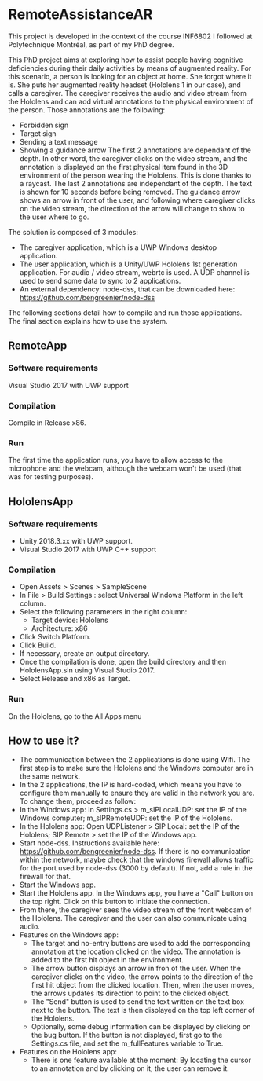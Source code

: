 # RemoteAssistanceAR

This project is developed in the context of the course INF6802 I followed at Polytechnique Montréal, as part of my PhD degree.

This PhD project aims at exploring how to assist people having cognitive deficiencies during their daily activities by means of augmented reality.
For this scenario, a person is looking for an object at home. She forgot where it is. She puts her augmented reality headset (Hololens 1 in our case), and calls a caregiver. The caregiver receives the audio and video stream from the Hololens and can add virtual annotations to the physical environment of the person. Those annotations are the following:
- Forbidden sign
- Target sign
- Sending a text message
- Showing a guidance arrow
The first 2 annotations are dependant of the depth. In other word, the caregiver clicks on the video stream, and the annotation is displayed on the first physical item found in the 3D environment of the person wearing the Hololens. This is done thanks to a raycast.
The last 2 annotations are independant of the depth. The text is shown for 10 seconds before being removed. The guidance arrow shows an arrow in front of the user, and following where caregiver clicks on the video stream, the direction of the arrow will change to show to the user where to go.

The solution is composed of 3 modules:
- The caregiver application, which is a UWP Windows desktop application.
- The user application, which is a Unity/UWP Hololens 1st generation application.
For audio / video stream, webrtc is used. A UDP channel is used to send some data to sync to 2 applications.
- An external dependency: node-dss, that can be downloaded here: https://github.com/bengreenier/node-dss

The following sections detail how to compile and run those applications. The final section explains how to use the system.

## RemoteApp
### Software requirements
Visual Studio 2017 with UWP support

### Compilation
Compile in Release x86.

### Run
The first time the application runs, you have to allow access to the microphone and the webcam, although the webcam won't be used (that was for testing purposes).

## HololensApp
### Software requirements
- Unity 2018.3.xx with UWP support.
- Visual Studio 2017 with UWP C++ support

### Compilation
- Open Assets > Scenes > SampleScene
- In File > Build Settings : select Universal Windows Platform in the left column.
- Select the following parameters in the right column:
	- Target device: Hololens
	- Architecture: x86
- Click Switch Platform.
- Click Build.
- If necessary, create an output directory.
- Once the compilation is done, open the build directory and then HololensApp.sln using Visual Studio 2017.
- Select Release and x86 as Target.

### Run
On the Hololens, go to the All Apps menu

## How to use it?

- The communication between the 2 applications is done using Wifi. The first step is to make sure the Hololens and the Windows computer are in the same network. 
- In the 2 applications, the IP is hard-coded, which means you have to configure them manually to ensure they are valid in the network you are. To change them, proceed as follow:
- In the Windows app: In Settings.cs > m_sIPLocalUDP: set the IP of the Windows computer; m_sIPRemoteUDP: set the IP of the Hololens.
- In the Hololens app: Open UDPListener > SIP Local: set the IP of the Hololens; SIP Remote > set the IP of the Windows app.
- Start node-dss. Instructions available here: https://github.com/bengreenier/node-dss. If there is no communication within the network, maybe check that the windows firewall allows traffic for the port used by node-dss (3000 by default). If not, add a rule in the firewall for that.
- Start the Windows app.
- Start the Hololens app.
 In the Windows app, you have a "Call" button on the top right. Click on this button to initiate the connection.
- From there, the caregiver sees the video stream of the front webcam of the Hololens. The caregiver and the user can also communicate using audio.
- Features on the Windows app:
	- The target and no-entry buttons are used to add the corresponding annotation at the location clicked on the video. The annotation is added to the first hit object in the environment.
	- The arrow button displays an arrow in fron of the user. When the caregiver clicks on the video, the arrow points to the direction of the first hit object from the clicked location. Then, when the user moves, the arrows updates its direction to point to the clicked object.
	- The "Send" button is used to send the text written on the text box next to the button. The text is then displayed on the top left corner of the Hololens.
	- Optionally, some debug information can be displayed by clicking on the bug button. If the button is not displayed, first go to the Settings.cs file, and set the m_fullFeatures variable to True.
- Features on the Hololens app:
	- There is one feature available at the moment: By locating the cursor to an annotation and by clicking on it, the user can remove it.
